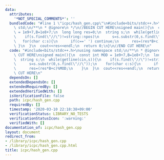 ```yaml
---
data:
  attributes:
    '*NOT_SPECIAL_COMMENTS*': ''
  bundledCode: "#line 1 \"icpc/hash_gen.cpp\"\n#include<bits/stdc++.h>\nusing namespace\
    \ std;\n/**\n * @ignore\n */\n//BEGIN CUT HERE\nsigned main(){\n  const int MOD\
    \ = 1e9+7,B=1e8+7;\n  long long res=0;\n  string s;\n  while(getline(cin,s)){\n\
    \    if(s.find(\"//\")!=string::npos)\n      s=s.substr(0,s.find(\"//\"));\n \
    \   for(char c:s){\n      if(c==' ') continue;\n      res=(res*B+c)%MOD;\n   \
    \ }\n  }\n  cout<<res<<endl;\n  return 0;\n}\n//END CUT HERE\n"
  code: "#include<bits/stdc++.h>\nusing namespace std;\n/**\n * @ignore\n */\n//BEGIN\
    \ CUT HERE\nsigned main(){\n  const int MOD = 1e9+7,B=1e8+7;\n  long long res=0;\n\
    \  string s;\n  while(getline(cin,s)){\n    if(s.find(\"//\")!=string::npos)\n\
    \      s=s.substr(0,s.find(\"//\"));\n    for(char c:s){\n      if(c==' ') continue;\n\
    \      res=(res*B+c)%MOD;\n    }\n  }\n  cout<<res<<endl;\n  return 0;\n}\n//END\
    \ CUT HERE\n"
  dependsOn: []
  extendedDependsOn: []
  extendedRequiredBy: []
  extendedVerifiedWith: []
  isVerificationFile: false
  path: icpc/hash_gen.cpp
  requiredBy: []
  timestamp: '2020-03-10 22:18:38+09:00'
  verificationStatus: LIBRARY_NO_TESTS
  verificationStatusIcon: ':warning:'
  verifiedWith: []
documentation_of: icpc/hash_gen.cpp
layout: document
redirect_from:
- /library/icpc/hash_gen.cpp
- /library/icpc/hash_gen.cpp.html
title: icpc/hash_gen.cpp
---
```


